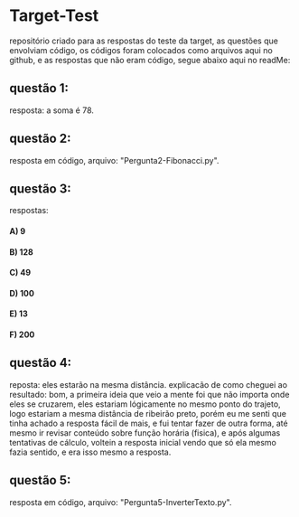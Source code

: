 # Target-Test

repositório criado para as respostas do teste da target, as questões que envolviam código, os códigos foram colocados como arquivos aqui no github, e as respostas que não eram código, segue abaixo aqui no readMe:

## questão 1:
resposta: a soma é 78.
   
## questão 2:
resposta em código, arquivo: "Pergunta2-Fibonacci.py".

## questão 3:
respostas:
#### A) 9
#### B) 128
#### C) 49
#### D) 100
#### E) 13
#### F) 200

## questão 4:
reposta: eles estarão na mesma distância.
explicacão de como cheguei ao resultado: 
bom, a primeira ideia que veio a mente foi que não importa onde eles se cruzarem, eles estariam lógicamente no mesmo ponto do trajeto, logo estariam a mesma distância de ribeirão preto, porém eu me senti que tinha achado a resposta fácil de mais, e fui tentar fazer de outra forma, até mesmo ir revisar conteúdo sobre função horária (fisica), e após algumas tentativas de cálculo, voltein a resposta inicial vendo que só ela mesmo fazia sentido, e era isso mesmo a resposta.

## questão 5:
resposta em código, arquivo: "Pergunta5-InverterTexto.py".

